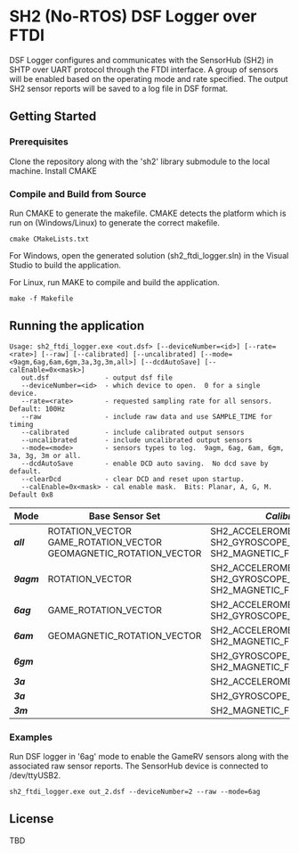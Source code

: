 # SH2 (No-RTOS) DSF Logger over FTDI 

DSF Logger configures and communicates with the SensorHub (SH2) in SHTP over UART protocol through the FTDI interface. A group of sensors will be enabled based on the operating mode and rate specified. 
The output SH2 sensor reports will be saved to a log file in DSF format. 

## Getting Started

### Prerequisites

Clone the repository along with the 'sh2' library submodule to the local machine.
Install CMAKE

### Compile and Build from Source

Run CMAKE to generate the makefile. CMAKE detects the platform which is run on (Windows/Linux) to generate the correct makefile.
```
cmake CMakeLists.txt
```

For Windows, open the generated solution (sh2_ftdi_logger.sln) in the Visual Studio to build the application.

For Linux, run MAKE to compile and build the application.
```
make -f Makefile
```


## Running the application

```
Usage: sh2_ftdi_logger.exe <out.dsf> [--deviceNumber=<id>] [--rate=<rate>] [--raw] [--calibrated] [--uncalibrated] [--mode=<9agm,6ag,6am,6gm,3a,3g,3m,all>] [--dcdAutoSave] [--calEnable=0x<mask>]
   out.dsf              - output dsf file
   --deviceNumber=<id>  - which device to open.  0 for a single device.
   --rate=<rate>        - requested sampling rate for all sensors.  Default: 100Hz
   --raw                - include raw data and use SAMPLE_TIME for timing
   --calibrated         - include calibrated output sensors
   --uncalibrated       - include uncalibrated output sensors
   --mode=<mode>        - sensors types to log.  9agm, 6ag, 6am, 6gm, 3a, 3g, 3m or all.
   --dcdAutoSave        - enable DCD auto saving.  No dcd save by default.
   --clearDcd           - clear DCD and reset upon startup.
   --calEnable=0x<mask> - cal enable mask.  Bits: Planar, A, G, M.  Default 0x8
```


| Mode | Base Sensor Set | _Calibrated_ | _Uncalibrated_ | _Raw_ |
|---| --- | --- | --- | --- |
| **_all_** | ROTATION_VECTOR <br/> GAME_ROTATION_VECTOR <br/> GEOMAGNETIC_ROTATION_VECTOR | SH2_ACCELEROMETER <br/> SH2_GYROSCOPE_CALIBRATED <br/> SH2_MAGNETIC_FIELD_CALIBRATED | SH2_GYROSCOPE_UNCALIBRATED <br/> SH2_MAGNETIC_FIELD_UNCALIBRATED | SH2_RAW_ACCELEROMETER <br/> SH2_RAW_GYROSCOPE <br/> SH2_RAW_MAGNETOMETER |
| **_9agm_** | ROTATION_VECTOR  | SH2_ACCELEROMETER <br/> SH2_GYROSCOPE_CALIBRATED <br/> SH2_MAGNETIC_FIELD_CALIBRATED | SH2_GYROSCOPE_UNCALIBRATED <br/> SH2_MAGNETIC_FIELD_UNCALIBRATED | SH2_RAW_ACCELEROMETER <br/> SH2_RAW_GYROSCOPE <br/> SH2_RAW_MAGNETOMETER |
| **_6ag_** | GAME_ROTATION_VECTOR | SH2_ACCELEROMETER <br/> SH2_GYROSCOPE_CALIBRATED | SH2_GYROSCOPE_UNCALIBRATED | SH2_RAW_ACCELEROMETER <br/> SH2_RAW_GYROSCOPE |
| **_6am_** | GEOMAGNETIC_ROTATION_VECTOR | SH2_ACCELEROMETER <br/> SH2_MAGNETIC_FIELD_CALIBRATED | SH2_MAGNETIC_FIELD_UNCALIBRATED | SH2_RAW_ACCELEROMETER <br/> SH2_RAW_MAGNETOMETER |
| **_6gm_** |  | SH2_GYROSCOPE_CALIBRATED <br/> SH2_MAGNETIC_FIELD_CALIBRATED | SH2_GYROSCOPE_UNCALIBRATED <br/> SH2_MAGNETIC_FIELD_UNCALIBRATED | SH2_RAW_GYROSCOPE <br/> SH2_RAW_MAGNETOMETER |
| **_3a_** | | SH2_ACCELEROMETER | | SH2_RAW_ACCELEROMETER |
| **_3a_** | | SH2_GYROSCOPE_CALIBRATED | SH2_GYROSCOPE_UNCALIBRATED | SH2_RAW_GYROSCOPE |
| **_3m_** | | SH2_MAGNETIC_FIELD_CALIBRATED | SH2_MAGNETIC_FIELD_UNCALIBRATED | SH2_RAW_MAGNETOMETER |

### Examples 

Run DSF logger in '6ag' mode to enable the GameRV sensors along with the associated raw sensor reports. 
The SensorHub device is connected to /dev/ttyUSB2.

```
sh2_ftdi_logger.exe out_2.dsf --deviceNumber=2 --raw --mode=6ag
```


## License

TBD

